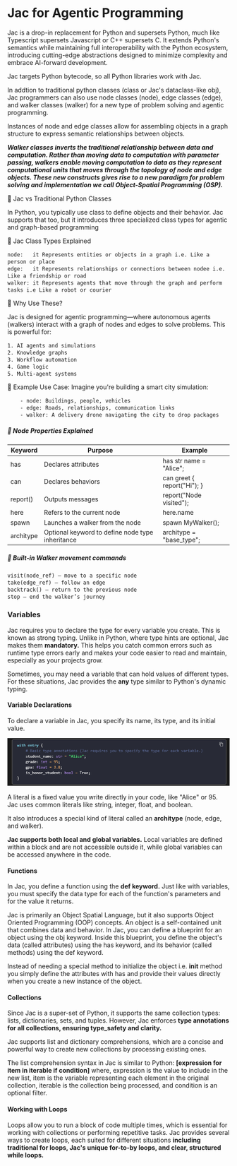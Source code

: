 # Jac for Agentic Programming

Jac is a drop-in replacement for Python and supersets Python, much like Typescript supersets Javascript or C++ supersets C. It extends Python's semantics while maintaining full interoperability with the Python ecosystem, introducing cutting-edge abstractions designed to minimize complexity and embrace AI-forward development.

Jac targets Python bytecode, so all Python libraries work with Jac.

In addtion to traditional python classes (class or Jac's dataclass-like obj), Jac programmers can also use node classes (node), edge classes (edge), and walker classes (walker) for a new type of problem solving and agentic programming.

Instances of node and edge classes allow for assembling objects in a graph structure to express semantic relationships between objects.

**_Walker classes inverts the traditional relationship between data and computation. Rather than moving data to computation with parameter passing, walkers enable moving computation to data as they represent computational units that moves through the topology of node and edge objects.
These new constructs gives rise to a new paradigm for problem solving and implementation we call Object-Spatial Programming (OSP)._**

🧠 Jac vs Traditional Python Classes

In Python, you typically use class to define objects and their behavior. Jac supports that too, but it introduces three specialized class types for agentic and graph-based programming

🧩 Jac Class Types Explained    

    node:	it Represents entities or objects in a graph i.e. Like a person or place
    edge:	it Represents relationships or connections between nodee i.e. Like a friendship or road
    walker:	it Represents agents that move through the graph and perform tasks i.e Like a robot or courier

🚀 Why Use These?

Jac is designed for agentic programming—where autonomous agents (walkers) interact with a graph of nodes and edges to solve problems. This is powerful for:

    1. AI agents and simulations
    2. Knowledge graphs
    3. Workflow automation
    4. Game logic
    5. Multi-agent systems    

🧠 Example Use Case: Imagine you're building a smart city simulation:

        - node: Buildings, people, vehicles
        - edge: Roads, relationships, communication links
        - walker: A delivery drone navigating the city to drop packages   

##### 🧠 Node Properties Explained

| Keyword    | Purpose | Example |
| -------- | -------- | -------- |
| has | Declares attributes | has str name = "Alice"; |
|  can | Declares behaviors | can greet { report("Hi"); } |
| report() | Outputs messages | report("Node visited"); |
| here | Refers to the current node |here.name |
| spawn | Launches a walker from the node | spawn MyWalker(); |
| architype | Optional keyword to define node type inheritance | architype = "base_type"; |

##### 🧠 Built-in Walker movement commands

    visit(node_ref) – move to a specific node
    take(edge_ref) – follow an edge
    backtrack() – return to the previous node
    stop – end the walker’s journey


### Variables
Jac requires you to declare the type for every variable you create. This is known as strong typing. Unlike in Python, where type hints are optional, Jac makes them **mandatory.** This helps you catch common errors such as runtime type errors early and makes your code easier to read and maintain, especially as your projects grow.

Sometimes, you may need a variable that can hold values of different types. For these situations, Jac provides the **any** type similar to Python's dynamic typing.

#### Variable Declarations

To declare a variable in Jac, you specify its name, its type, and its initial value.

![alt text](../assets/image.png)

A literal is a fixed value you write directly in your code, like "Alice" or 95. Jac uses common literals like string, integer, float, and boolean.

It also introduces a special kind of literal called an **architype** (node, edge, and walker).

**Jac supports both local and global variables.** Local variables are defined within a block and are not accessible outside it, while global variables can be accessed anywhere in the code.

#### Functions
In Jac, you define a function using the **def keyword.** Just like with variables, you must specify the data type for each of the function's parameters and for the value it returns.

Jac is primarily an Object Spatial Language, but it also supports Object Oriented Programming (OOP) concepts. An object is a self-contained unit that combines data and behavior. In Jac, you can define a blueprint for an object using the obj keyword. Inside this blueprint, you define the object's data (called attributes) using the has keyword, and its behavior (called methods) using the def keyword.

Instead of needing a special method to initialize the object i.e. __init__ method you simply define the attributes with has and provide their values directly when you create a new instance of the object.

#### Collections 

Since Jac is a super-set of Python, it supports the same collection types: lists, dictionaries, sets, and tuples. However, Jac enforces __type annotations for all collections, ensuring type_safety and clarity.__

Jac supports list and dictionary comprehensions, which are a concise and powerful way to create new collections by processing existing ones.

The list comprehension syntax in Jac is similar to Python: **[expression for item in iterable if condition]** where, expression is the value to include in the new list, item is the variable representing each element in the original collection, iterable is the collection being processed, and condition is an optional filter.

#### Working with Loops
Loops allow you to run a block of code multiple times, which is essential for working with collections or performing repetitive tasks. Jac provides several ways to create loops, each suited for different situations __including traditional for loops, Jac's unique for-to-by loops, and clear, structured while loops.__